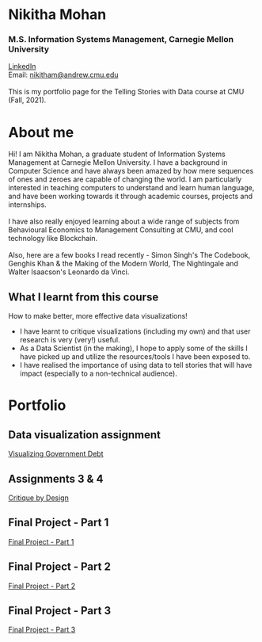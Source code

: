 # Nikitha Mohan
### M.S. Information Systems Management, Carnegie Mellon University
[LinkedIn](https://www.linkedin.com/in/nikitha-mohan/)<br/>
Email: nikitham@andrew.cmu.edu <br/>
<br/>
This is my portfolio page for the Telling Stories with Data course at CMU (Fall, 2021).


# About me
Hi! I am Nikitha Mohan, a graduate student of Information Systems Management at Carnegie Mellon University.
I have a background in Computer Science and have always been amazed by how mere sequences of ones and zeroes are capable of changing the world. I am particularly interested in teaching computers to understand and learn human language, and have been working towards it through academic courses, projects and internships. 
<br/><br/>I have also really enjoyed learning about a wide range of subjects from Behavioural Economics to Management Consulting at CMU, and cool technology like Blockchain. <br/><br/>
Also, here are a few books I read recently - Simon Singh's The Codebook, Genghis Khan & the Making of the Modern World, The Nightingale and Walter Isaacson's Leonardo da Vinci.

## What I learnt from this course
How to make better, more effective data visualizations!<br/>
* I have learnt to critique visualizations (including my own) and that user research is very (very!) useful.<br/>
* As a Data Scientist (in the making), I hope to apply some of the skills I have picked up and utilize the resources/tools I have been exposed to.<br/>
* I have realised the importance of using data to tell stories that will have impact (especially to a non-technical audience).


# Portfolio

## Data visualization assignment
[Visualizing Government Debt](/dataviz2.md)
## Assignments 3 & 4
[Critique by Design](/redesign_assignment.md)
## Final Project - Part 1
[Final Project - Part 1](/final_project.md)
## Final Project - Part 2
[Final Project - Part 2](/final_project2.md)
## Final Project - Part 3
[Final Project - Part 3](/final_project3.md)

